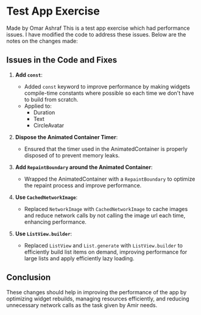 # Test App Exercise
Made by Omar Ashraf
This is a test app exercise which had performance issues. I have modified the code to address these issues. Below are the notes on the changes made:

## Issues in the Code and Fixes

1. **Add `const`**:
    - Added `const` keyword to improve performance by making widgets compile-time constants where possible so each time we don't have to build from scratch.
    - Applied to:
      - Duration
      - Text
      - CircleAvatar

2. **Dispose the Animated Container Timer**:
    - Ensured that the timer used in the AnimatedContainer is properly disposed of to prevent memory leaks.

3. **Add `RepaintBoundary` around the Animated Container**:
    - Wrapped the AnimatedContainer with a `RepaintBoundary` to optimize the repaint process and improve performance.

4. **Use `CachedNetworkImage`**:
    - Replaced `NetworkImage` with `CachedNetworkImage` to cache images and reduce network calls by not calling the image url each time, enhancing performance.

5. **Use `ListView.builder`**:
    - Replaced `ListView` and `List.generate` with `ListView.builder` to efficiently build list items on demand, improving performance for large lists and apply efficiently lazy loading.

## Conclusion

These changes should help in improving the performance of the app by optimizing widget rebuilds, managing resources efficiently, and reducing unnecessary network calls as the task given by Amir needs.
